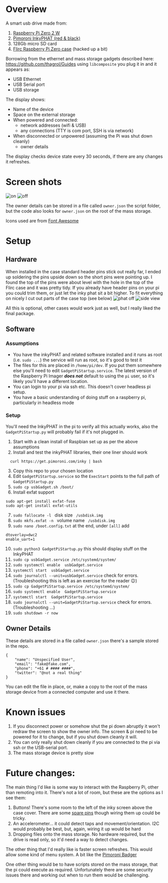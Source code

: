 # Overview
A smart usb drive made from:
1. [Raspberry Pi Zero 2 W](https://www.raspberrypi.com/products/raspberry-pi-zero-2-w/)
2. [Pimoroni InkyPHAT (red & black)](https://shop.pimoroni.com/products/inky-phat?variant=12549254217811)
3. 128Gb micro SD card
4. [Flirc Raspberry Pi Zero case](https://flirc.tv/products/flirc-raspberrypizero?variant=42687976833252) (hacked up a bit)

Borrowing from the ethernet and mass storage gadgets described here: https://github.com/thagrol/Guides using `libcomposite` you plug it in and it appears as:
* USB Ethernet
* USB Serial port
* USB storage

The display shows:
* Name of the device
* Space on the external storage
* When powered and connected:
  * network addresses (wifi & USB) 
  * any connections (TTY is com port, SSH is via network)
* When disconnected or unpowered (assuming the Pi was shut down cleanly)
  * owner details

The display checks device state every 30 seconds, if there are any changes it refreshes.

# Screen shots
![on](https://user-images.githubusercontent.com/225905/169946109-321233d4-dea4-4b42-9abe-ed2547084d6b.jpg)
![off](https://user-images.githubusercontent.com/225905/169946133-1ec556a2-a3d0-4a65-b5ab-6477758cf063.jpg)

The owner details can be stored in a file called `owner.json` the script folder, but the code also looks for `owner.json` on the root of the mass storage. 

Icons used are from [Font Awesome](https://fontawesome.com/icons)

# Setup
## Hardware
When installed in the case standard header pins stick out really far, I ended up soldering the pins upside down so the short pins were pointing up. I found the top of the pins were about level with the hole in the top of the Flirc case and it was pretty tidy. If you already have header pins on your pi you could trim them, or just let the inky phat sit a bit higher. To fit everything on nicely I cut out parts of the case top (see below)
![phat off](https://user-images.githubusercontent.com/225905/169948230-40e54025-1518-4301-ba9a-d1d421de4938.jpg)
![side view](https://user-images.githubusercontent.com/225905/169948231-e225a1cd-1dbb-46d0-a334-5428dd5d8405.jpg)

All this is optional, other cases would work just as well, but I really liked the final package.

## Software
### Assumptions
* You have the inkyPHAT and related software installed and it runs as root (i.e. `sudo ...`) the service will run as root, so it's good to test it
* The files for this are placed in `/home/pi/dev`. If you put them somewhere else you'll need to edit `GadgetPiStartup.service`. The latest version of the Raspberry Pi Imager ***does not*** default to using the `pi` user, so it's likely you'll have a different location.
* You can login to your pi via ssh etc. This doesn't cover headless pi setup.
* You have a basic understanding of doing stuff on a raspberry pi, particularly in headless mode

### Setup
You'll need the InkyPHAT in the pi to verify all this actually works, also the `GadgetPiStartup.py` will probably fail if it's not plugged in.

1. Start with a clean install of Raspbian set up as per the above assumptions 
2. Install and test the inkyPHAT libraries, their one liner should work
```
  curl https://get.pimoroni.com/inky | bash
```
3. Copy this repo to your chosen location
4. Edit `GadgetPiStartup.service` so the `ExecStart` points to the full path of `GadgetPiStartup.py`
5. `sudo cp usbGadget.sh /boot/`
6. Install exfat support
```
sudo apt-get install exfat-fuse
sudo apt-get install exfat-utils 
```
7. `sudo fallocate -l `  disk size ` /usbdisk.img`
8. `sudo mkfs.exfat -n ` volume name ` /usbdisk.img`
9. `sudo nano /boot.config.txt` at the end, under `[all]` add
```
dtoverlay=dwc2
enable_uart=1
```
10. `sudo python3 GadgetPiStartup.py` this should display stuff on the InkyPHAT
11. `sudo cp usbGadget.service /etc/systemd/system/`
12. `sudo systemctl enable  usbGadget.service`
13. `systemctl start  usbGadget.service`
14. `sudo journalctl --unit=usbGadget.service` check for errors. (Troubleshooting this is left as an exercise for the reader :wink:)
15. `sudo cp GadgetPiStartup.service /etc/systemd/system/`
16. `sudo systemctl enable  GadgetPiStartup.service`
17. `systemctl start  GadgetPiStartup.service`
18. `sudo journalctl --unit=GadgetPiStartup.service` check for errors. (Troubleshooting ...)
19. `sudo shutdown -r now`

## Owner Details
These details are stored in a file called `owner.json` there's a sample stored in the repo.
```
{
    "name": "Unspecified User",
    "email": "fake@fake.com",
    "phone": "+61 # #### ####",
    "twitter": "@not a real thing"
}
```
You can edit the file in place, or, make a copy to the root of the mass storage device from a connected computer and use it there.

# Known issues
1. If you disconnect power or somehow shut the pi down abruptly it won't redraw the screen to show the owner info. The screen & pi need to be powered for it to change, but if you shut down cleanly it will.
2. You can only really shut down cleanly if you are connected to the pi via ssh or the USB-serial port.
3. The mass storage device is pretty slow

# Future changes:
The main thing I'd like is some way to interact with the Raspberry Pi, other than remoting into it. There's not a lot of room, but these are the options as I see them:
1. Buttons! There's some room to the left of the inky screen above the case cover. There are some [spare pins](https://pinout.xyz/pinout/inky_phat) though wiring them up could be tricky.
2. An accelerometer... it could detect taps and movement/orientation. I2C would probably be best, but, again, wiring it up would be hard
3. Dropping files onto the mass storage. No hardware required, but the drive is read only, so it'd need a way to detect changes.

The other thing that I'd really like is faster screen refreshes. This would allow some kind of menu system. A bit like the [Pimoroni Badger](https://shop.pimoroni.com/products/badger-2040?variant=39752959852627)

One other thing would be to have scripts stored on the mass storage, that the pi could execute as required. Unfortunately there are some security issues there and working out when to run them would be challenging.


